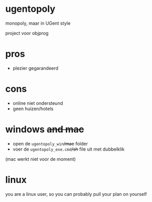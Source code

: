 # ugentopoly
monopoly, maar in UGent style

project voor objprog

# pros
- plezier gegarandeerd

# cons
- online niet ondersteund
- geen huizen/hotels


# windows ~~and mac~~
- open de `ugentopoly_win`~~/mac~~ folder
- voer de `ugentopoly_exe.cmd`~~/sh~~ file uit met dubbelklik

(mac werkt niet voor de moment)

# linux
you are a linux user, so you can probably pull your plan on yourself
